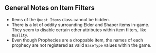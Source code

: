 ## General Notes on Item Filters

- Items of the `Quest Items` class cannot be hidden.
- There is a lot of oddity surrounding Elder and Shaper items in-game. They seem to disable certain other attributes within item filters, like `Quality`.
- Even though Prophecies are a droppable item, the names of each prophecy are not registered as valid `BaseType` values within the game.
